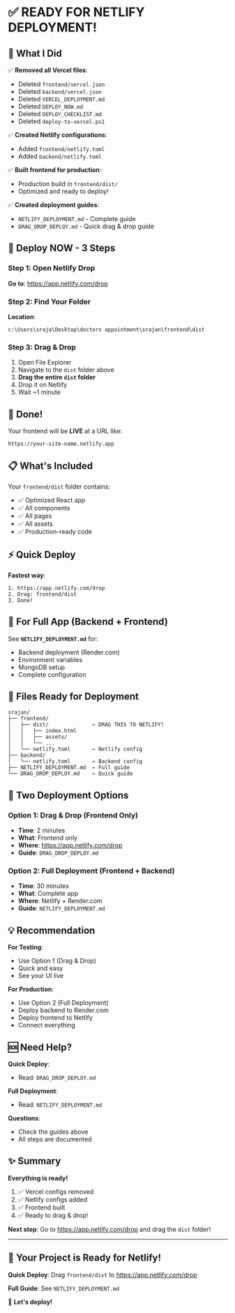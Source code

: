 # ✅ READY FOR NETLIFY DEPLOYMENT!

## 🎉 What I Did

✅ **Removed all Vercel files**:
- Deleted `frontend/vercel.json`
- Deleted `backend/vercel.json`
- Deleted `VERCEL_DEPLOYMENT.md`
- Deleted `DEPLOY_NOW.md`
- Deleted `DEPLOY_CHECKLIST.md`
- Deleted `deploy-to-vercel.ps1`

✅ **Created Netlify configurations**:
- Added `frontend/netlify.toml`
- Added `backend/netlify.toml`

✅ **Built frontend for production**:
- Production build in `frontend/dist/`
- Optimized and ready to deploy!

✅ **Created deployment guides**:
- `NETLIFY_DEPLOYMENT.md` - Complete guide
- `DRAG_DROP_DEPLOY.md` - Quick drag & drop guide

## 🚀 Deploy NOW - 3 Steps

### Step 1: Open Netlify Drop

**Go to**: https://app.netlify.com/drop

### Step 2: Find Your Folder

**Location**:
```
c:\Users\sraja\Desktop\doctors appointment\srajan\frontend\dist
```

### Step 3: Drag & Drop

1. Open File Explorer
2. Navigate to the `dist` folder above
3. **Drag the entire `dist` folder**
4. Drop it on Netlify
5. Wait ~1 minute

## 🎊 Done!

Your frontend will be **LIVE** at a URL like:
```
https://your-site-name.netlify.app
```

## 📋 What's Included

Your `frontend/dist` folder contains:
- ✅ Optimized React app
- ✅ All components
- ✅ All pages
- ✅ All assets
- ✅ Production-ready code

## ⚡ Quick Deploy

**Fastest way**:
```
1. https://app.netlify.com/drop
2. Drag: frontend/dist
3. Done!
```

## 🔧 For Full App (Backend + Frontend)

See **`NETLIFY_DEPLOYMENT.md`** for:
- Backend deployment (Render.com)
- Environment variables
- MongoDB setup
- Complete configuration

## 📂 Files Ready for Deployment

```
srajan/
├── frontend/
│   ├── dist/              ← DRAG THIS TO NETLIFY!
│   │   ├── index.html
│   │   ├── assets/
│   │   └── ...
│   └── netlify.toml       ← Netlify config
├── backend/
│   └── netlify.toml       ← Backend config
├── NETLIFY_DEPLOYMENT.md  ← Full guide
└── DRAG_DROP_DEPLOY.md    ← Quick guide
```

## 🎯 Two Deployment Options

### Option 1: Drag & Drop (Frontend Only)
- **Time**: 2 minutes
- **What**: Frontend only
- **Where**: https://app.netlify.com/drop
- **Guide**: `DRAG_DROP_DEPLOY.md`

### Option 2: Full Deployment (Frontend + Backend)
- **Time**: 30 minutes
- **What**: Complete app
- **Where**: Netlify + Render.com
- **Guide**: `NETLIFY_DEPLOYMENT.md`

## 💡 Recommendation

**For Testing**:
- Use Option 1 (Drag & Drop)
- Quick and easy
- See your UI live

**For Production**:
- Use Option 2 (Full Deployment)
- Deploy backend to Render.com
- Deploy frontend to Netlify
- Connect everything

## 🆘 Need Help?

**Quick Deploy**:
- Read: `DRAG_DROP_DEPLOY.md`

**Full Deployment**:
- Read: `NETLIFY_DEPLOYMENT.md`

**Questions**:
- Check the guides above
- All steps are documented

## ✨ Summary

**Everything is ready!**

1. ✅ Vercel configs removed
2. ✅ Netlify configs added
3. ✅ Frontend built
4. ✅ Ready to drag & drop!

**Next step**: Go to https://app.netlify.com/drop and drag the `dist` folder!

---

## 🎉 Your Project is Ready for Netlify!

**Quick Deploy**: Drag `frontend/dist` to https://app.netlify.com/drop

**Full Guide**: See `NETLIFY_DEPLOYMENT.md`

🚀 **Let's deploy!**
